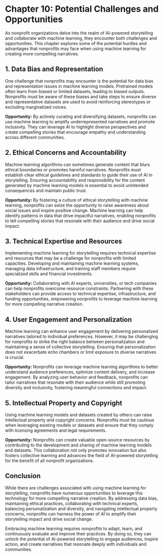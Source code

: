 Chapter 10: Potential Challenges and Opportunities
==================================================

As nonprofit organizations delve into the realm of AI-powered storytelling and collaborate with machine learning, they encounter both challenges and opportunities. This chapter explores some of the potential hurdles and advantages that nonprofits may face when using machine learning for creating more compelling narratives.

**1. Data Bias and Representation**
-----------------------------------

One challenge that nonprofits may encounter is the potential for data bias and representation issues in machine learning models. Pretrained models often learn from biased or limited datasets, leading to biased outputs. Nonprofits must be aware of these biases and take steps to ensure diverse and representative datasets are used to avoid reinforcing stereotypes or excluding marginalized voices.

**Opportunity:** By actively curating and diversifying datasets, nonprofits can use machine learning to amplify underrepresented narratives and promote inclusivity. They can leverage AI to highlight diverse perspectives and create compelling stories that encourage empathy and understanding across different communities.

**2. Ethical Concerns and Accountability**
------------------------------------------

Machine learning algorithms can sometimes generate content that blurs ethical boundaries or promotes harmful narratives. Nonprofits must establish clear ethical guidelines and standards to guide their use of AI in storytelling. Ensuring accountability and responsibility for the content generated by machine learning models is essential to avoid unintended consequences and maintain public trust.

**Opportunity:** By fostering a culture of ethical storytelling with machine learning, nonprofits can seize the opportunity to raise awareness about social issues and inspire positive change. Machine learning can help identify patterns in data that drive impactful narratives, enabling nonprofits to tell compelling stories that resonate with their audience and drive social impact.

**3. Technical Expertise and Resources**
----------------------------------------

Implementing machine learning for storytelling requires technical expertise and resources that may be a challenge for nonprofits with limited capacities. Developing and maintaining machine learning systems, managing data infrastructure, and training staff members require specialized skills and financial investments.

**Opportunity:** Collaborating with AI experts, universities, or tech companies can help nonprofits overcome resource constraints. Partnering with these stakeholders can provide access to technical expertise, infrastructure, and funding opportunities, empowering nonprofits to leverage machine learning for more compelling narrative creation.

**4. User Engagement and Personalization**
------------------------------------------

Machine learning can enhance user engagement by delivering personalized narratives tailored to individual preferences. However, it may be challenging for nonprofits to strike the right balance between personalization and maintaining a sense of collective storytelling. Ensuring that personalization does not exacerbate echo chambers or limit exposure to diverse narratives is crucial.

**Opportunity:** Nonprofits can leverage machine learning algorithms to better understand audience preferences, optimize content delivery, and increase engagement. By analyzing user behavior and feedback, nonprofits can tailor narratives that resonate with their audience while still promoting diversity and inclusivity, fostering meaningful connections and impact.

**5. Intellectual Property and Copyright**
------------------------------------------

Using machine learning models and datasets created by others can raise intellectual property and copyright concerns. Nonprofits must be cautious when leveraging existing models or datasets and ensure that they comply with licensing agreements and legal requirements.

**Opportunity:** Nonprofits can create valuable open-source resources by contributing to the development and sharing of machine learning models and datasets. This collaboration not only promotes innovation but also fosters collective learning and advances the field of AI-powered storytelling for the benefit of all nonprofit organizations.

**Conclusion**
--------------

While there are challenges associated with using machine learning for storytelling, nonprofits have numerous opportunities to leverage this technology for more compelling narrative creation. By addressing data bias, maintaining ethical practices, collaborating with technical experts, balancing personalization and diversity, and navigating intellectual property concerns, nonprofits can harness the power of AI to amplify their storytelling impact and drive social change.

Embracing machine learning requires nonprofits to adapt, learn, and continuously evaluate and improve their practices. By doing so, they can unlock the potential of AI-powered storytelling to engage audiences, inspire action, and create narratives that resonate deeply with individuals and communities.
